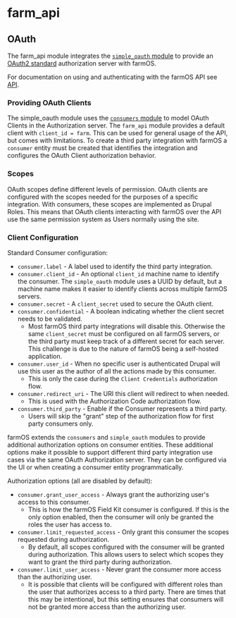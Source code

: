 # farm_api

## OAuth

The farm_api module integrates the [`simple_oauth` module](https://www.drupal.org/project/simple_oauth)
to provide an [OAuth2 standard](https://oauth.net/2/) authorization server with
farmOS.

For documentation on using and authenticating with the farmOS API see
[API](../api/index.md).

### Providing OAuth Clients

The simple_oauth module uses the [`consumers` module](https://www.drupal.org/project/consumers)
to model OAuth Clients in the Authorization server. The `farm_api` module
provides a default client with `client_id = farm`. This can be used for
general usage of the API, but comes with limitations. To create a third party
integration with farmOS a `consumer` entity must be created that identifies
the integration and configures the OAuth Client authorization behavior.

### Scopes

OAuth scopes define different levels of permission. OAuth clients are
configured with the scopes needed for the purposes of a specific integration.
With consumers, these scopes are implemented as Drupal Roles. This means that
OAuth clients interacting with farmOS over the API use the same permission
system as Users normally using the site.

### Client Configuration

Standard Consumer configuration:

- `consumer.label` - A label used to identify the third party integration.
- `consumer.client_id` - An optional `client_id` machine name to identify the
 consumer. The `simple_oauth` module uses a UUID by default, but a machine
 name makes it easier to identify clients across multiple farmOS servers.
- `consumer.secret` - A `client_secret` used to secure the OAuth client.
- `consumer.confidential` - A boolean indicating whether the client secret
 needs to be validated.
    - Most farmOS third party integrations will disable this. Otherwise the
     same `client_secret` must be configured on all farmOS servers, or the
     third party must keep track of a different secret for each server. This
     challenge is due to the nature of farmOS being a self-hosted application.
- `consumer.user_id` - When no specific user is authenticated Drupal will use
 this user as the author of all the actions made by this consumer.
    - This is only the case during the `Client Credentials` authorization flow.
- `consumer.redirect_uri` - The URI this client will redirect to when needed.
    - This is used with the Authorization Code authorization flow.
- `consumer.third_party` - Enable if the Consumer represents a third party.
    - Users will skip the "grant" step of the authorization flow for first
     party consumers only.

farmOS extends the `consumers` and `simple_oauth` modules to provide
additional authorization options on consumer entities. These additional options
make it possible to support different third party integration use cases via
the same OAuth Authorization server. They can be configured via the UI or
when creating a consumer entity programmatically.

Authorization options (all are disabled by default):

- `consumer.grant_user_access` - Always grant the authorizing user's access
 to this consumer.
    - This is how the farmOS Field Kit consumer is configured. If this is the
     only option enabled, then the consumer will only be granted the roles
     the user has access to.
- `consumer.limit_requested_access` - Only grant this consumer the scopes
 requested during authorization.
    - By default, all scopes configured with the consumer will be granted
     during authorization. This allows users to select which scopes they want
     to grant the third party during authorization.
- `consumer.limit_user_access` - Never grant the consumer more access than
 the authorizing user.
    - It is possible that clients will be configured with different roles
     than the user that authorizes access to a third party. There are times
     that this may be intentional, but this setting ensures that consumers
     will not be granted more access than the authorizing user.
